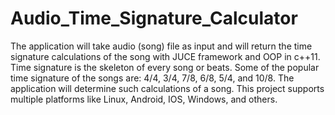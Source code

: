 # Audio_Time_Signature_Calculator
The application will take audio (song) file as input and will return the time signature calculations of the song with JUCE framework and OOP in c++11.
Time signature is the skeleton of every song or beats.
Some of the popular time signature of the songs are: 4/4, 3/4, 7/8, 6/8, 5/4, and 10/8.
The application will determine such calculations of a song.
This project supports multiple platforms like Linux, Android, IOS, Windows, and others.
